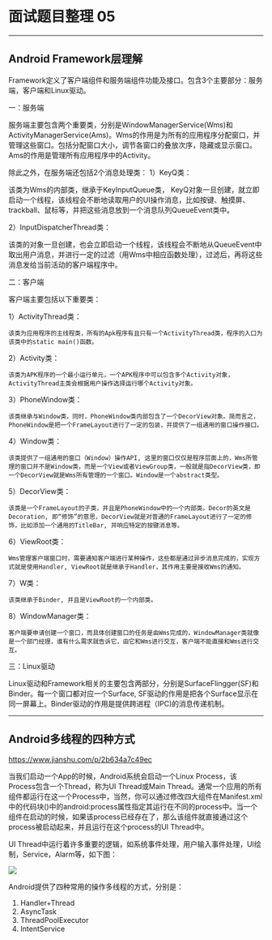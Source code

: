 # 面试题目整理 05
<hr>   

## Android Framework层理解
Framework定义了客户端组件和服务端组件功能及接口。包含3个主要部分：服务端，客户端和Linux驱动。  
  
一：服务端

服务端主要包含两个重要类，分别是WindowManagerService(Wms)和ActivityManagerService(Ams)。Wms的作用是为所有的应用程序分配窗口，并管理这些窗口。包括分配窗口大小，调节各窗口的叠放次序，隐藏或显示窗口。Ams的作用是管理所有应用程序中的Activity。

除此之外，在服务端还包括2个消息处理类：
1）KeyQ类：

该类为Wms的内部类，继承于KeyInputQueue类， KeyQ对象一旦创建，就立即启动一个线程，该线程会不断地读取用户的UI操作消息，比如按键、触摸屏、trackball、鼠标等，并把这些消息放到一个消息队列QueueEvent类中。

2）InputDispatcherThread类：

该类的对象一旦创建，也会立即启动一个线程，该线程会不断地从QueueEvent中取出用户消息，并进行一定的过滤（用Wms中相应函数处理），过滤后，再将这些消息发给当前活动的客户端程序中。  
  
二：客户端

  客户端主要包括以下重要类：

1）ActivityThread类：

    该类为应用程序的主线程类，所有的Apk程序有且只有一个ActivityThread类，程序的入口为该类中的static main()函数。
2）Activity类：

    该类为APK程序的一个最小运行单元，一个APK程序中可以包含多个Activity对象，ActivityThread主类会根据用户操作选择运行哪个Activity对象。
3）PhoneWindow类：

    该类继承与Window类，同时，PhoneWindow类内部包含了一个DecorView对象。简而言之，PhoneWindow是把一个FrameLayout进行了一定的包装，并提供了一组通用的窗口操作接口。
4）Window类：

    该类提供了一组通用的窗口（Window）操作API, 这里的窗口仅仅是程序层面上的，Wms所管理的窗口并不是Window类，而是一个View或者ViewGroup类，一般就是指DecorView类，即一个DecorView就是Wms所有管理的一个窗口。Window是一个abstract类型。

5）DecorView类：

    该类是一个FrameLayout的子类，并且是PhoneWindow中的一个内部类。Decor的英文是Decoration, 即“修饰”的意思，DecorView就是对普通的FrameLayout进行了一定的修饰，比如添加一个通用的TitleBar, 并响应特定的按键消息等。

6）ViewRoot类： 

    Wms管理客户端窗口时，需要通知客户端进行某种操作，这些都是通过异步消息完成的，实现方式就是使用Handler, ViewRoot就是继承于Handler，其作用主要是接收Wms的通知。

7）W类：

    该类继承于Binder, 并且是ViewRoot的一个内部类。

8）WindowManager类：

    客户端要申请创建一个窗口，而具体创建窗口的任务是由Wms完成的，WindowManager类就像是一个部门经理，谁有什么需求就告诉它，由它和Wms进行交互，客户端不能直接和Wms进行交互。  
   
三：Linux驱动

Linux驱动和Framework相关的主要包含两部分，分别是SurfaceFlingger(SF)和Binder。每一个窗口都对应一个Surface, SF驱动的作用是把各个Surface显示在同一屏幕上。Binder驱动的作用是提供跨进程（IPC)的消息传递机制。  
  
---  
  
  
## Android多线程的四种方式  
  
https://www.jianshu.com/p/2b634a7c49ec  
  
当我们启动一个App的时候，Android系统会启动一个Linux Process，该Process包含一个Thread，称为UI Thread或Main Thread。通常一个应用的所有组件都运行在这一个Process中，当然，你可以通过修改四大组件在Manifest.xml中的代码块(<activity><service><provider><receiver>)中的android:process属性指定其运行在不同的process中。当一个组件在启动的时候，如果该process已经存在了，那么该组件就直接通过这个process被启动起来，并且运行在这个process的UI Thread中。

UI Thread中运行着许多重要的逻辑，如系统事件处理，用户输入事件处理，UI绘制，Service，Alarm等，如下图：
  
![](https://i.imgur.com/59VtF7F.png)  
  
Android提供了四种常用的操作多线程的方式，分别是：  
1. Handler+Thread  
2. AsyncTask  
3. ThreadPoolExecutor  
4. IntentService  


